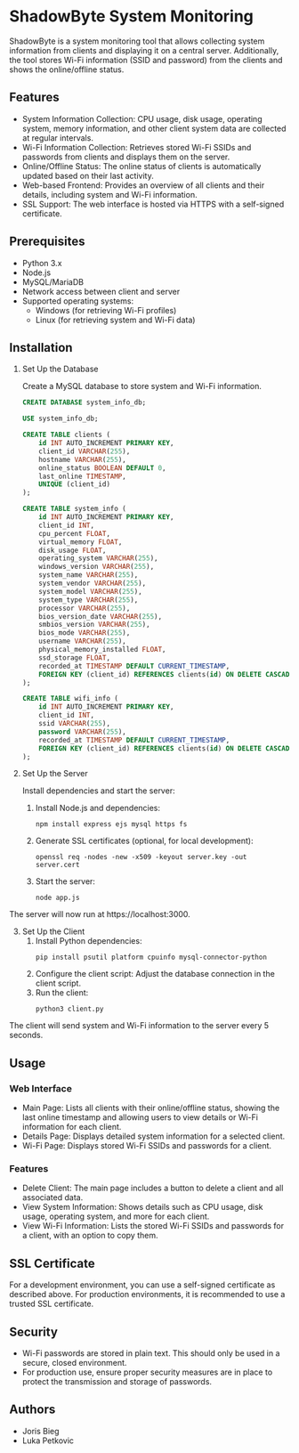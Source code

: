 # ShadowByte System Monitoring
ShadowByte is a system monitoring tool that allows collecting system information from clients and displaying it on a central server. Additionally, the tool stores Wi-Fi information (SSID and password) from the clients and shows the online/offline status.

## Features
- System Information Collection: CPU usage, disk usage, operating system, memory information, and other client system data are collected at regular intervals.
- Wi-Fi Information Collection: Retrieves stored Wi-Fi SSIDs and passwords from clients and displays them on the server.
- Online/Offline Status: The online status of clients is automatically updated based on their last activity.
- Web-based Frontend: Provides an overview of all clients and their details, including system and Wi-Fi information.
- SSL Support: The web interface is hosted via HTTPS with a self-signed certificate.

## Prerequisites
- Python 3.x
- Node.js
- MySQL/MariaDB
- Network access between client and server
- Supported operating systems:
    - Windows (for retrieving Wi-Fi profiles)
    - Linux (for retrieving system and Wi-Fi data)

## Installation
1. Set Up the Database
   
    Create a MySQL database to store system and Wi-Fi information.
    ```sql
    CREATE DATABASE system_info_db;

    USE system_info_db;

    CREATE TABLE clients (
        id INT AUTO_INCREMENT PRIMARY KEY,
        client_id VARCHAR(255),
        hostname VARCHAR(255),
        online_status BOOLEAN DEFAULT 0,
        last_online TIMESTAMP,
        UNIQUE (client_id)
    );

    CREATE TABLE system_info (
        id INT AUTO_INCREMENT PRIMARY KEY,
        client_id INT,
        cpu_percent FLOAT,
        virtual_memory FLOAT,
        disk_usage FLOAT,
        operating_system VARCHAR(255),
        windows_version VARCHAR(255),
        system_name VARCHAR(255),
        system_vendor VARCHAR(255),
        system_model VARCHAR(255),
        system_type VARCHAR(255),
        processor VARCHAR(255),
        bios_version_date VARCHAR(255),
        smbios_version VARCHAR(255),
        bios_mode VARCHAR(255),
        username VARCHAR(255),
        physical_memory_installed FLOAT,
        ssd_storage FLOAT,
        recorded_at TIMESTAMP DEFAULT CURRENT_TIMESTAMP,
        FOREIGN KEY (client_id) REFERENCES clients(id) ON DELETE CASCADE
    );

    CREATE TABLE wifi_info (
        id INT AUTO_INCREMENT PRIMARY KEY,
        client_id INT,
        ssid VARCHAR(255),
        password VARCHAR(255),
        recorded_at TIMESTAMP DEFAULT CURRENT_TIMESTAMP,
        FOREIGN KEY (client_id) REFERENCES clients(id) ON DELETE CASCADE
    );
    ```

2. Set Up the Server

    Install dependencies and start the server:
    1. Install Node.js and dependencies:
        ```
        npm install express ejs mysql https fs
        ```
    2. Generate SSL certificates (optional, for local development):
        ```
        openssl req -nodes -new -x509 -keyout server.key -out server.cert
        ```
    3. Start the server:
        ```
        node app.js
        ```
The server will now run at https://localhost:3000.

3. Set Up the Client
    1. Install Python dependencies:
        ```
        pip install psutil platform cpuinfo mysql-connector-python
        ```
    2. Configure the client script: Adjust the database connection in the client script.
    3. Run the client:
        ```
        python3 client.py
        ```
The client will send system and Wi-Fi information to the server every 5 seconds.

## Usage
### Web Interface
- Main Page: Lists all clients with their online/offline status, showing the last online timestamp and allowing users to view details or Wi-Fi information for each client.
- Details Page: Displays detailed system information for a selected client.
- Wi-Fi Page: Displays stored Wi-Fi SSIDs and passwords for a client.

### Features
- Delete Client: The main page includes a button to delete a client and all associated data.
- View System Information: Shows details such as CPU usage, disk usage, operating system, and more for each client.
- View Wi-Fi Information: Lists the stored Wi-Fi SSIDs and passwords for a client, with an option to copy them.

## SSL Certificate
For a development environment, you can use a self-signed certificate as described above. For production environments, it is recommended to use a trusted SSL certificate.

## Security
- Wi-Fi passwords are stored in plain text. This should only be used in a secure, closed environment.
- For production use, ensure proper security measures are in place to protect the transmission and storage of passwords.

## Authors
- Joris Bieg
- Luka Petkovic